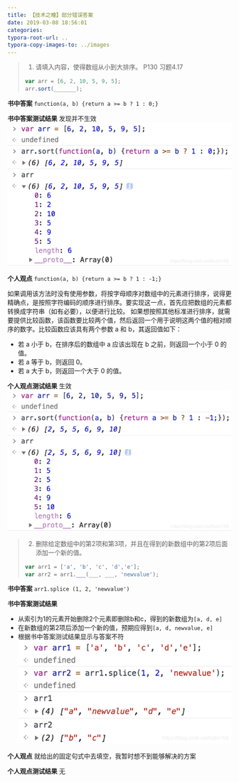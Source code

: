 ```yaml
---
title: 【技术之瞳】部分错误答案
date: 2019-03-08 18:56:01
categories:
typora-root-url: ..
typora-copy-images-to: ../images
---
```


> 1. 请填入内容，使得数组从小到大排序。 P130 习题4.17
> ```js
> var arr = [6, 2, 10, 5, 9, 5];
> arr.sort(_______);
> ```

**书中答案**
`function(a, b) {return a >= b ? 1 : 0;}`

**书中答案测试结果**
发现并不生效
![](images/20190308183024616.png)

**个人观点**
`function(a, b) {return a >= b ? 1 : -1;}`

如果调用该方法时没有使用参数，将按字母顺序对数组中的元素进行排序，说得更精确点，是按照字符编码的顺序进行排序。要实现这一点，首先应把数组的元素都转换成字符串（如有必要），以便进行比较。
如果想按照其他标准进行排序，就需要提供比较函数，该函数要比较两个值，然后返回一个用于说明这两个值的相对顺序的数字。比较函数应该具有两个参数 a 和 b，其返回值如下：
- 若 a 小于 b，在排序后的数组中 a 应该出现在 b 之前，则返回一个小于 0 的值。
- 若 a 等于 b，则返回 0。
- 若 a 大于 b，则返回一个大于 0 的值。

**个人观点测试结果**
生效
![在这里插入图片描述](images/20190308183237171.png)

>  2. 删除给定数组中的第2项和第3项，并且在得到的新数组中的第2项后面添加一个新的值。
>  ```js
> var arr1 = ['a', 'b', 'c', 'd','e'];
> var arr2 = arr1.___(___, ___, 'newvalue');
> ```

**书中答案**
`arr1.splice (1, 2, 'newvalue')`

**书中答案测试结果**
- 从索引为1的元素开始删除2个元素即删除b和c，得到的新数组为`[a, d, e]`
- 在新数组的第2项后添加一个新的值，预期应得到`[a, d, newvalue, e]`
- 根据书中答案测试结果显示与答案不符
![](images/20190308184429958.png)

**个人观点**
就给出的固定句式中去填空，我暂时想不到能够解决的方案

**个人观点测试结果**
无
